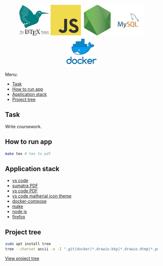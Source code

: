 <p align="center">
  <img height="100" src="https://raw.githubusercontent.com/github/explore/80688e429a7d4ef2fca1e82350fe8e3517d3494d/topics/latex/latex.png" alt="" />
  <img height="100" src="https://raw.githubusercontent.com/github/explore/80688e429a7d4ef2fca1e82350fe8e3517d3494d/topics/javascript/javascript.png" alt="" />
  <img height="100" src="https://raw.githubusercontent.com/github/explore/80688e429a7d4ef2fca1e82350fe8e3517d3494d/topics/nodejs/nodejs.png" alt="" />
  <img height="100" src="https://raw.githubusercontent.com/github/explore/80688e429a7d4ef2fca1e82350fe8e3517d3494d/topics/mysql/mysql.png" alt="" />
  <img height="100" src="https://raw.githubusercontent.com/github/explore/80688e429a7d4ef2fca1e82350fe8e3517d3494d/topics/docker/docker.png" alt="" />
</p>

Menu:

- [Task](#task)
- [How to run app](#how-to-run-app)
- [Application stack](#application-stack)
- [Project tree](#project-tree)

## Task

Write coursework.

## How to run app

```bash
make tex # tex to pdf
```

## Application stack

- [vs code][vs_code]
- [sumatra PDF][sumatra_pdf]
- [vs code PDF][vs_code_pdf]
- [vs code matherial icon theme][vs_code_material_icon_theme]
- [docker-compose][docker]
- [make][make]
- [node js][node_js]
- [firefox][firefox]

## Project tree

```bash
sudo apt install tree
tree --charset ascii -a -I ".git|docker|*.drawio.bkp|*.drawio.dtmp|*.pdf" > README.tree.txt
```

[View project tree](README.tree.txt)

<!-- = = = = = = = = = = = = = = = = -->

[vs_code]: https://code.visualstudio.com/#alt-downloads
[sumatra_pdf]: https://www.sumatrapdfreader.org/free-pdf-reader
[vs_code_pdf]: https://marketplace.visualstudio.com/items?itemName=tomoki1207.pdf
[vs_code_material_icon_theme]: https://marketplace.visualstudio.com/items?itemName=PKief.material-icon-theme
[docker]: https://www.docker.com/get-started/
[make]: https://stackoverflow.com/questions/32127524/how-to-install-and-use-make-in-windows#comments-32127632
[node_js]: https://nodejs.org/en/
[firefox]: https://www.mozilla.org/en-US/firefox/new/

